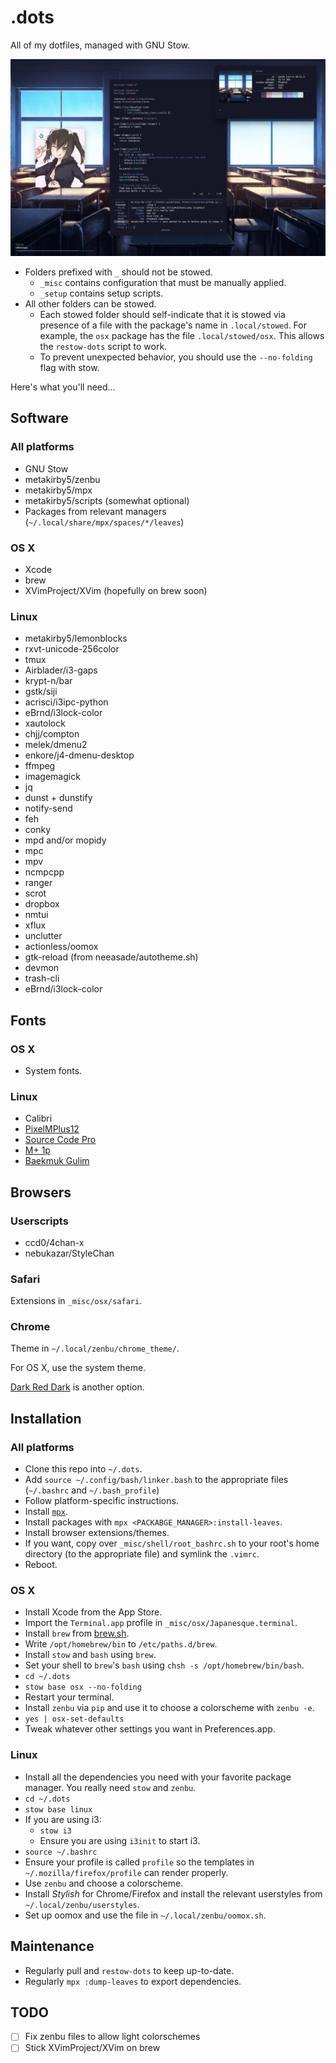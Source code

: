 .dots
=====

All of my dotfiles, managed with GNU Stow.

![dtop](_misc/dtop.png)

- Folders prefixed with `_` should not be stowed.
  - `_misc` contains configuration that must be manually applied.
  - `_setup` contains setup scripts.
- All other folders can be stowed.
  - Each stowed folder should self-indicate that it is stowed via presence of
    a file with the package's name in `.local/stowed`. For example, the `osx`
    package has the file `.local/stowed/osx`. This allows the `restow-dots`
    script to work.
  - To prevent unexpected behavior, you should use the `--no-folding` flag
    with stow.

Here's what you'll need...

## Software

### All platforms

- GNU Stow
- metakirby5/zenbu
- metakirby5/mpx
- metakirby5/scripts (somewhat optional)
- Packages from relevant managers 
  (`~/.local/share/mpx/spaces/*/leaves`)

### OS X

- Xcode
- brew
- XVimProject/XVim (hopefully on brew soon)

### Linux

- metakirby5/lemonblocks
- rxvt-unicode-256color
- tmux
- Airblader/i3-gaps
- krypt-n/bar
- gstk/siji
- acrisci/i3ipc-python
- eBrnd/i3lock-color
- xautolock
- chjj/compton
- melek/dmenu2
- enkore/j4-dmenu-desktop
- ffmpeg
- imagemagick
- jq
- dunst + dunstify
- notify-send
- feh
- conky
- mpd and/or mopidy
- mpc
- mpv
- ncmpcpp
- ranger
- scrot
- dropbox
- nmtui
- xflux
- unclutter
- actionless/oomox
- gtk-reload (from neeasade/autotheme.sh)
- devmon
- trash-cli
- eBrnd/i3lock-color

## Fonts

### OS X

- System fonts.

### Linux

- Calibri
- [PixelMPlus12](https://osdn.jp/projects/mix-mplus-ipa/releases/58930)
- [Source Code Pro](https://github.com/adobe-fonts/source-code-pro)
- [M+ 1p](http://mplus-fonts.osdn.jp/mplus-outline-fonts/download/)
- [Baekmuk Gulim](http://www.freekoreanfont.com/baekmuk-gulim-download/)

## Browsers

### Userscripts

- ccd0/4chan-x
- nebukazar/StyleChan

### Safari

Extensions in `_misc/osx/safari`.

### Chrome

Theme in `~/.local/zenbu/chrome_theme/`.

For OS X, use the system theme.

[Dark Red Dark](https://chrome.google.com/webstore/detail/dark-red-dark/blhnkflbilekjahkjkkjchfkkhgcnfjj) is another option.

## Installation

### All platforms

- Clone this repo into `~/.dots`.
- Add `source ~/.config/bash/linker.bash` to the appropriate files
  (`~/.bashrc` and `~/.bash_profile`)
- Follow platform-specific instructions.
- Install [`mpx`](https://github.com/metakirby5/mpx).
- Install packages with `mpx <PACKABGE_MANAGER>:install-leaves`.
- Install browser extensions/themes.
- If you want, copy over `_misc/shell/root_bashrc.sh` to your root's
  home directory (to the appropriate file) and symlink the `.vimrc`.
- Reboot.

### OS X

- Install Xcode from the App Store.
- Import the `Terminal.app` profile in `_misc/osx/Japanesque.terminal`.
- Install `brew` from [brew.sh](http://brew.sh/).
- Write `/opt/homebrew/bin` to `/etc/paths.d/brew`.
- Install `stow` and `bash` using `brew`.
- Set your shell to `brew`'s `bash` using
  `chsh -s /opt/homebrew/bin/bash`.
- `cd ~/.dots`
- `stow base osx --no-folding`
- Restart your terminal.
- Install `zenbu` via `pip` and use it to choose a colorscheme with `zenbu -e`.
- `yes | osx-set-defaults`
- Tweak whatever other settings you want in Preferences.app.

### Linux

- Install all the dependencies you need with your favorite package
  manager. You really need `stow` and `zenbu`.
- `cd ~/.dots`
- `stow base linux`
- If you are using i3:
  - `stow i3`
  - Ensure you are using `i3init` to start i3.
- `source ~/.bashrc`
- Ensure your profile is called `profile` so the templates in
  `~/.mozilla/firefox/profile` can render properly.
- Use `zenbu` and choose a colorscheme.
- Install *Stylish* for Chrome/Firefox and install the relevant userstyles
  from `~/.local/zenbu/userstyles`.
- Set up oomox and use the file in `~/.local/zenbu/oomox.sh`.

## Maintenance

- Regularly pull and `restow-dots` to keep up-to-date.
- Regularly `mpx :dump-leaves` to export dependencies.

## TODO

- [ ] Fix zenbu files to allow light colorschemes
- [ ] Stick XVimProject/XVim on brew
